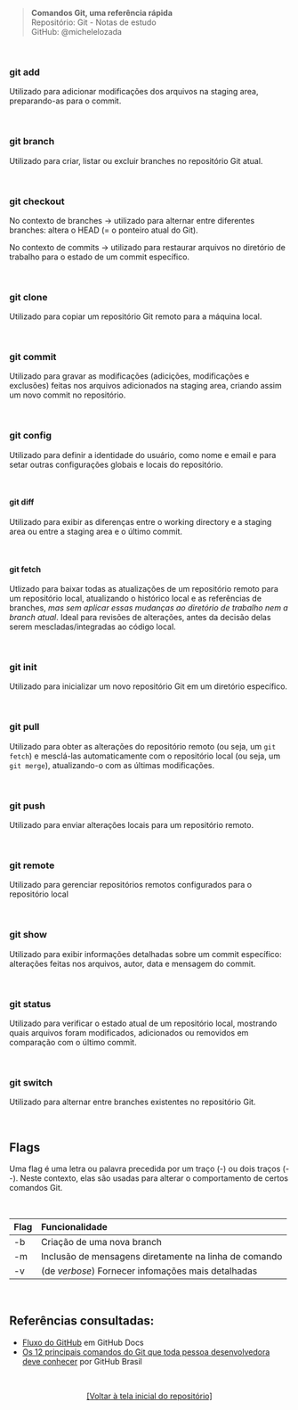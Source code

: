 > **Comandos Git, uma referência rápida**    
> Repositório: Git - Notas de estudo  
> GitHub: @michelelozada
&nbsp;
     
&nbsp;  

### git add
Utilizado para adicionar modificações dos arquivos na staging area, preparando-as para o commit.

&nbsp;   

### git branch
Utilizado para criar, listar ou excluir branches no repositório Git atual.

&nbsp; 

### git checkout 
No contexto de branches -> utilizado para alternar entre diferentes branches: altera o HEAD (= o ponteiro atual do Git).
&nbsp; 

No contexto de commits -> utilizado para restaurar arquivos no diretório de trabalho para o estado de um commit específico.

&nbsp; 

### git clone 
Utilizado para copiar um repositório Git remoto para a máquina local.

&nbsp;   

### git commit
Utilizado para gravar as modificações (adicições, modificações e exclusões) feitas nos arquivos adicionados na staging area, criando assim um novo commit no repositório.

&nbsp;   

### git config
Utilizado para definir a identidade do usuário, como nome e email e para setar outras configurações globais e locais do repositório.

&nbsp;   

#### git diff 
Utilizado para exibir as diferenças entre o working directory e a staging area ou entre a staging area e o último commit.

&nbsp;   

#### git fetch
Utlizado para baixar todas as atualizações de um repositório remoto para um repositório local, atualizando o histórico local e as referências de branches, *mas sem aplicar essas mudanças ao  diretório de trabalho nem a branch atual*. Ideal para revisões de  alterações, antes da decisão delas serem mescladas/integradas ao código local.

&nbsp;  

### git init 
Utilizado para inicializar um novo repositório Git em um diretório específico.

&nbsp;   

### git pull
Utilizado para obter as alterações do repositório remoto (ou seja, um `git fetch`) e mesclá-las automaticamente com o repositório local (ou seja, um `git merge`), atualizando-o com as últimas modificações.

&nbsp;   

### git push 
Utilizado para enviar alterações locais para um repositório remoto.

&nbsp;   

### git remote
Utilizado para gerenciar repositórios remotos configurados para o repositório local

&nbsp;   

### git show 
Utilizado para exibir informações detalhadas sobre um commit específico: alterações feitas nos arquivos, autor, data e mensagem do commit.

&nbsp;  

### git status
Utilizado para verificar o estado atual de um repositório local, mostrando quais arquivos foram modificados, adicionados ou removidos em comparação com o último commit.

&nbsp;   

### git switch
Utilizado para alternar entre branches existentes no repositório Git.

&nbsp;   

## Flags 
Uma flag é uma letra ou palavra precedida por um traço (-) ou dois traços (--). Neste contexto, elas são usadas para alterar o comportamento de certos comandos Git.

&nbsp;   

Flag  | Funcionalidade
:---  | :---
-b    | Criação de uma nova branch 
-m    | Inclusão de mensagens diretamente na linha de comando
-v    | (de *verbose*) Fornecer infomações mais detalhadas

&nbsp;   

## Referências consultadas: 
- [Fluxo do GitHub](https://docs.github.com/pt/get-started/using-github/github-flow) em GitHub Docs
- [Os 12 principais comandos do Git que toda pessoa desenvolvedora deve conhecer](https://www.linkedin.com/pulse/os-12-principais-comandos-do-git-que-toda-pessoa-desenvolvedora-6p3we/?trackingId=mQZazTfsp%2FLX1UcV1ru8Cg%3D%3D) por GitHub Brasil 

&nbsp; 

<div align="center">
<a href="https://github.com/michelelozada/Git-Notas-de-Estudo">[Voltar à tela inicial do repositório]</a>
</div>